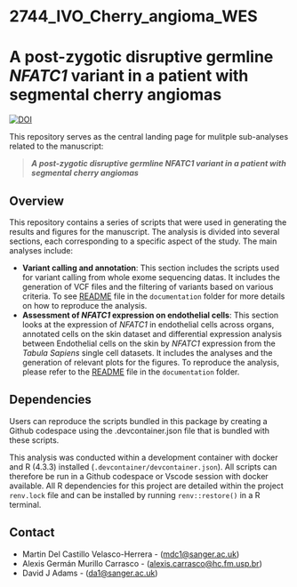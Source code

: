 # 2744_IVO_Cherry_angioma_WES
# A post-zygotic disruptive germline _NFATC1_ variant in a patient with segmental cherry angiomas

[![DOI]()]()

This repository serves as the central landing page for mulitple sub-analyses related to the manuscript:

> **_A post-zygotic disruptive germline NFATC1 variant in a patient with segmental cherry angiomas_**

## Overview

This repository contains a series of scripts that were used in generating the results and figures for the manuscript. The analysis is divided into several sections, each corresponding to a specific aspect of the study. The main analyses include:

- **Variant calling and annotation**: This section includes the scripts used for variant calling from whole exome sequencing datas. It includes the generation of VCF files and the filtering of variants based on various criteria. To see [README](documentation/Somatic_Variant_calling.md) file in the `documentation` folder for more details on how to reproduce the analysis.
- **Assessment of _NFATC1_ expression on endothelial cells**: This section looks at the expression of _NFATC1_ in endothelial cells across organs, annotated cells on the skin dataset and  differential expression analysis between Endothelial cells on the skin by _NFATC1_ expression from the _Tabula Sapiens_ single cell datasets.  It includes the analyses and the generation of relevant plots for the figures. To reproduce the analysis, please refer to the [README](documentation/Tabula_sapiens_NFATC1_exp_analysis.md) file in the `documentation` folder.


## Dependencies
Users can reproduce the scripts bundled in this package by creating a Github codespace using the .devcontainer.json file that is bundled with these scripts. 

This analysis was conducted within a development container with docker and R (4.3.3) installed (`.devcontainer/devcontainer.json`). All scripts can therefore be run in a Github codespace or Vscode session with docker available. All R dependencies for this project are detailed within the project `renv.lock` file and can be installed by running `renv::restore()` in a R terminal.


## Contact 
- Martin Del Castillo Velasco-Herrera - (<mdc1@sanger.ac.uk>)
- Alexis Germán Murillo Carrasco - (<alexis.carrasco@hc.fm.usp.br>)
- David J Adams - (<da1@sanger.ac.uk>)